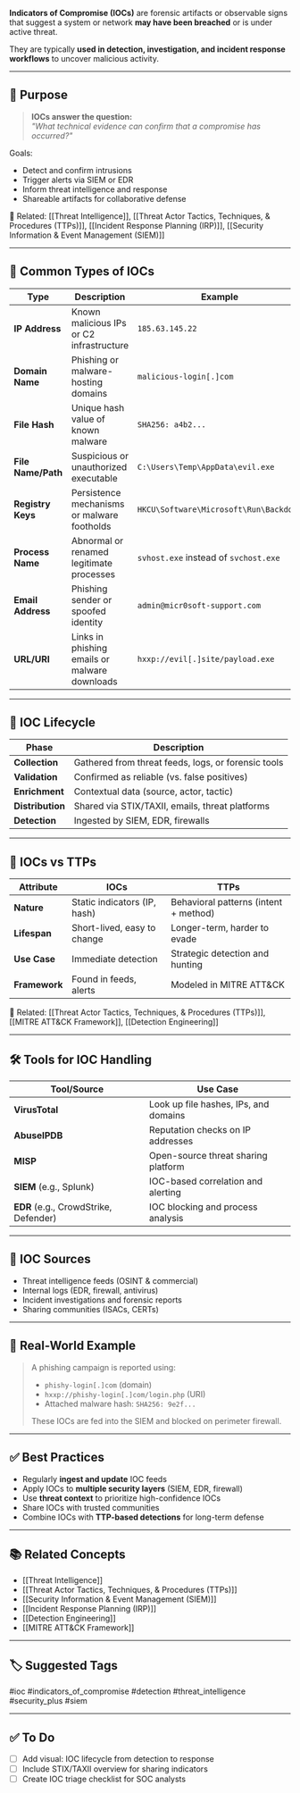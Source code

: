 **Indicators of Compromise (IOCs)** are forensic artifacts or observable signs that suggest a system or network **may have been breached** or is under active threat.

They are typically **used in detection, investigation, and incident response workflows** to uncover malicious activity.

---

## 🎯 Purpose

> **IOCs answer the question:**  
> _"What technical evidence can confirm that a compromise has occurred?"_

Goals:
- Detect and confirm intrusions
- Trigger alerts via SIEM or EDR
- Inform threat intelligence and response
- Shareable artifacts for collaborative defense

📎 Related: [[Threat Intelligence]], [[Threat Actor Tactics, Techniques, & Procedures (TTPs)]], [[Incident Response Planning (IRP)]], [[Security Information & Event Management (SIEM)]]

---

## 🧱 Common Types of IOCs

| Type             | Description                                        | Example                                  |
|------------------|----------------------------------------------------|------------------------------------------|
| **IP Address**    | Known malicious IPs or C2 infrastructure          | `185.63.145.22`                          |
| **Domain Name**   | Phishing or malware-hosting domains               | `malicious-login[.]com`                  |
| **File Hash**     | Unique hash value of known malware                | `SHA256: a4b2...`                        |
| **File Name/Path**| Suspicious or unauthorized executable             | `C:\Users\Temp\AppData\evil.exe`         |
| **Registry Keys** | Persistence mechanisms or malware footholds       | `HKCU\Software\Microsoft\Run\Backdoor`   |
| **Process Name**  | Abnormal or renamed legitimate processes          | `svhost.exe` instead of `svchost.exe`    |
| **Email Address** | Phishing sender or spoofed identity               | `admin@micr0soft-support.com`            |
| **URL/URI**       | Links in phishing emails or malware downloads     | `hxxp://evil[.]site/payload.exe`         |

---

## 🧪 IOC Lifecycle

| Phase                 | Description                                           |
|------------------------|-------------------------------------------------------|
| **Collection**          | Gathered from threat feeds, logs, or forensic tools  |
| **Validation**          | Confirmed as reliable (vs. false positives)          |
| **Enrichment**          | Contextual data (source, actor, tactic)              |
| **Distribution**        | Shared via STIX/TAXII, emails, threat platforms      |
| **Detection**           | Ingested by SIEM, EDR, firewalls                     |

---

## 🔄 IOCs vs TTPs

| Attribute           | IOCs                                 | TTPs                                       |
|---------------------|----------------------------------------|---------------------------------------------|
| **Nature**          | Static indicators (IP, hash)           | Behavioral patterns (intent + method)       |
| **Lifespan**        | Short-lived, easy to change            | Longer-term, harder to evade                |
| **Use Case**        | Immediate detection                    | Strategic detection and hunting             |
| **Framework**       | Found in feeds, alerts                 | Modeled in MITRE ATT&CK                     |

📎 Related: [[Threat Actor Tactics, Techniques, & Procedures (TTPs)]], [[MITRE ATT&CK Framework]], [[Detection Engineering]]

---

## 🛠 Tools for IOC Handling

| Tool/Source           | Use Case                                      |
|------------------------|-----------------------------------------------|
| **VirusTotal**         | Look up file hashes, IPs, and domains         |
| **AbuseIPDB**          | Reputation checks on IP addresses             |
| **MISP**               | Open-source threat sharing platform           |
| **SIEM** (e.g., Splunk)| IOC-based correlation and alerting            |
| **EDR** (e.g., CrowdStrike, Defender) | IOC blocking and process analysis     |

---

## 🔐 IOC Sources

- Threat intelligence feeds (OSINT & commercial)
- Internal logs (EDR, firewall, antivirus)
- Incident investigations and forensic reports
- Sharing communities (ISACs, CERTs)

---

## 🧰 Real-World Example

> A phishing campaign is reported using:
> - `phishy-login[.]com` (domain)
> - `hxxp://phishy-login[.]com/login.php` (URI)
> - Attached malware hash: `SHA256: 9e2f...`
>  
> These IOCs are fed into the SIEM and blocked on perimeter firewall.

---

## ✅ Best Practices

- Regularly **ingest and update** IOC feeds
- Apply IOCs to **multiple security layers** (SIEM, EDR, firewall)
- Use **threat context** to prioritize high-confidence IOCs
- Share IOCs with trusted communities
- Combine IOCs with **TTP-based detections** for long-term defense

---

## 📚 Related Concepts

- [[Threat Intelligence]]
- [[Threat Actor Tactics, Techniques, & Procedures (TTPs)]]
- [[Security Information & Event Management (SIEM)]]
- [[Incident Response Planning (IRP)]]
- [[Detection Engineering]]
- [[MITRE ATT&CK Framework]]

---

## 🏷 Suggested Tags

#ioc #indicators_of_compromise #detection #threat_intelligence #security_plus #siem

---

## ✅ To Do

- [ ] Add visual: IOC lifecycle from detection to response
- [ ] Include STIX/TAXII overview for sharing indicators
- [ ] Create IOC triage checklist for SOC analysts
